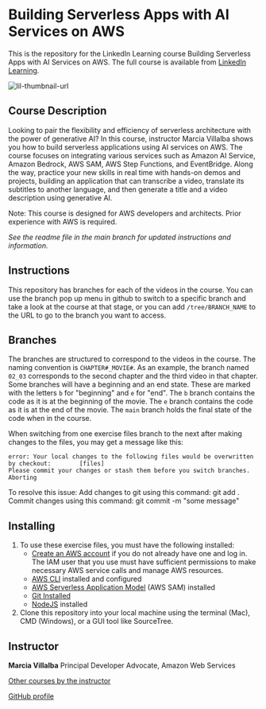 # Building Serverless Apps with AI Services on AWS

This is the repository for the LinkedIn Learning course Building Serverless Apps with AI Services on AWS. The full course is available from [LinkedIn Learning][lil-course-url].

![lil-thumbnail-url]

## Course Description

<p>Looking to pair the flexibility and efficiency of serverless architecture with the power of generative AI? In this course, instructor Marcia Villalba shows you how to build serverless applications using AI services on AWS. The course focuses on integrating various services such as Amazon AI Service, Amazon Bedrock, AWS SAM, AWS Step Functions, and EventBridge. Along the way, practice your new skills in real time with hands-on demos and projects, building an application that can transcribe a video, translate its subtitles to another language, and then generate a title and a video description using generative AI.</p><p>Note: This course is designed for AWS developers and architects. Prior experience with AWS is required.</p>

_See the readme file in the main branch for updated instructions and information._

## Instructions

This repository has branches for each of the videos in the course. You can use the branch pop up menu in github to switch to a specific branch and take a look at the course at that stage, or you can add `/tree/BRANCH_NAME` to the URL to go to the branch you want to access.

## Branches

The branches are structured to correspond to the videos in the course. The naming convention is `CHAPTER#_MOVIE#`. As an example, the branch named `02_03` corresponds to the second chapter and the third video in that chapter.
Some branches will have a beginning and an end state. These are marked with the letters `b` for "beginning" and `e` for "end". The `b` branch contains the code as it is at the beginning of the movie. The `e` branch contains the code as it is at the end of the movie. The `main` branch holds the final state of the code when in the course.

When switching from one exercise files branch to the next after making changes to the files, you may get a message like this:

    error: Your local changes to the following files would be overwritten by checkout:        [files]
    Please commit your changes or stash them before you switch branches.
    Aborting

To resolve this issue:
Add changes to git using this command: git add .
Commit changes using this command: git commit -m "some message"

## Installing

1. To use these exercise files, you must have the following installed:
   - [Create an AWS account](https://portal.aws.amazon.com/gp/aws/developer/registration/index.html) if you do not already have one and log in. The IAM user that you use must have sufficient permissions to make necessary AWS service calls and manage AWS resources.
   - [AWS CLI](https://docs.aws.amazon.com/cli/latest/userguide/install-cliv2.html) installed and configured
   - [AWS Serverless Application Model](https://docs.aws.amazon.com/serverless-application-model/latest/developerguide/serverless-sam-cli-install.html) (AWS SAM) installed
   - [Git Installed](https://git-scm.com/book/en/v2/Getting-Started-Installing-Git)
   - [NodeJS](https://nodejs.org/en) installed
2. Clone this repository into your local machine using the terminal (Mac), CMD (Windows), or a GUI tool like SourceTree.


## Instructor

**Marcia Villalba**
Principal Developer Advocate, Amazon Web Services

[Other courses by the instructor](https://www.linkedin.com/learning/instructors/marcia-villalba)

[GitHub profile](https://github.com/mavi888)


[0]: # 'Replace these placeholder URLs with actual course URLs'
[lil-course-url]: https://www.linkedin.com/learning/building-serverless-apps-with-ai-services-on-aws
[lil-thumbnail-url]: https://media.licdn.com/dms/image/D4D0DAQFP8u36n9BS5g/learning-public-crop_675_1200/0/1715735518041?e=2147483647&v=beta&t=XfiH-ky3x4P7wmR5Ttrqyudv9YuMssq0boo2hlGNqnQ
